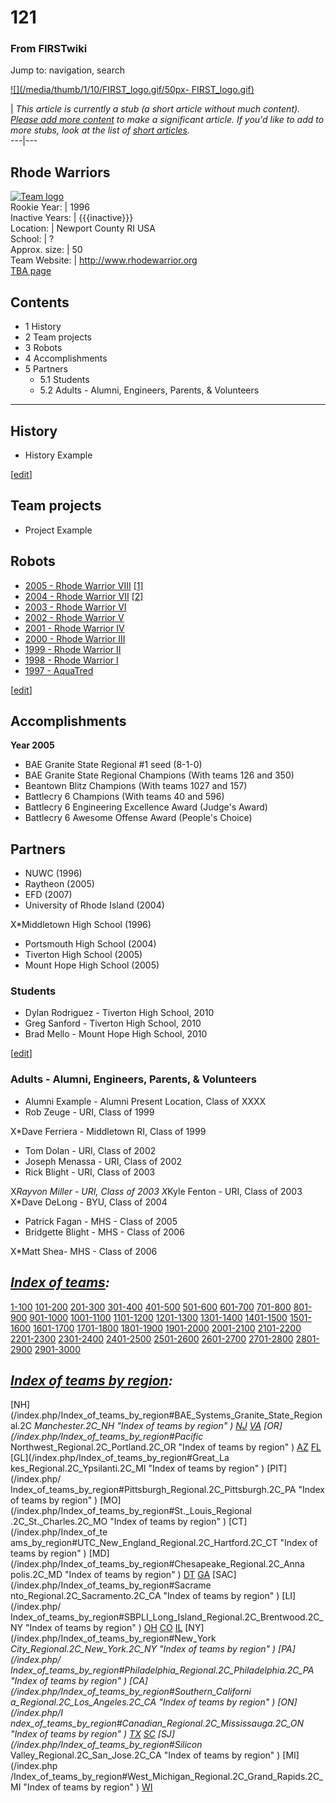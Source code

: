 # 121

### From FIRSTwiki

Jump to: navigation, search

[![](/media/thumb/1/10/FIRST_logo.gif/50px-
FIRST_logo.gif)](/index.php/Image:FIRST_logo.gif "" )

|  _This article is currently a stub (a short article without much content).
[Please add more
content](http://www.firstwiki.net/index.php?title=121&action=edit
"http://www.firstwiki.net/index.php?title=121&action=edit" ) to make a
significant article. If you'd like to add to more stubs, look at the list of
[short articles](/index.php/Special:Shortpages "Special:Shortpages" )._  
---|---  
  
  

Rhode Warriors  
---  
[![Team logo](/media/b/b2/Theteamlogo.jpg)](/index.php/Image:Theteamlogo.jpg
"Team logo" )  
Rookie Year: | 1996  
Inactive Years: | {{{inactive}}}  
Location: | Newport County RI USA  
School: | ?  
Approx. size: | 50  
Team Website: | <http://www.rhodewarrior.org>  
[TBA page](http://www.thebluealliance.net/tbatv/team.php?team=121
"http://www.thebluealliance.net/tbatv/team.php?team=121" )  
  
  

## Contents

  * 1 History
  * 2 Team projects
  * 3 Robots
  * 4 Accomplishments
  * 5 Partners
    * 5.1 Students
    * 5.2 Adults - Alumni, Engineers, Parents, &amp; Volunteers  
---  
  

## History

  * History Example 

[[edit](/index.php?title=121&action=edit&section=2 "Edit section: Team
projects" )]

## Team projects

  * Project Example 


## Robots

  * [2005 - Rhode Warrior VIII](/index.php?title=121_in_2005&action=edit "121 in 2005" ) [[1]](http://www.joemenassa.com/Robotics05.html "http://www.joemenassa.com/Robotics05.html" )
  * [2004 - Rhode Warrior VII](/index.php?title=121_in_2004&action=edit "121 in 2004" ) [[2]](http://www.joemenassa.com/Images/1212004/index.html "http://www.joemenassa.com/Images/1212004/index.html" )
  * [2003 - Rhode Warrior VI](/index.php?title=121_in_2003&action=edit "121 in 2003" )
  * [2002 - Rhode Warrior V](/index.php?title=121_in_2002&action=edit "121 in 2002" )
  * [2001 - Rhode Warrior IV](/index.php?title=121_in_2001&action=edit "121 in 2001" )
  * [2000 - Rhode Warrior III](/index.php?title=121_in_2000&action=edit "121 in 2000" )
  * [1999 - Rhode Warrior II](/index.php?title=121_in_1999&action=edit "121 in 1999" )
  * [1998 - Rhode Warrior I](/index.php?title=121_in_1998&action=edit "121 in 1998" )
  * [1997 - AquaTred](/index.php?title=121_in_1997&action=edit "121 in 1997" )

[[edit](/index.php?title=121&action=edit&section=4 "Edit section:
Accomplishments" )]

## Accomplishments

**Year 2005**

  * BAE Granite State Regional #1 seed (8-1-0) 
  * BAE Granite State Regional Champions (With teams 126 and 350) 
  * Beantown Blitz Champions (With teams 1027 and 157) 
  * Battlecry 6 Champions (With teams 40 and 596) 
  * Battlecry 6 Engineering Excellence Award (Judge's Award) 
  * Battlecry 6 Awesome Offense Award (People's Choice) 


## Partners

  * NUWC (1996) 
  * Raytheon (2005) 
  * EFD (2007) 
  * University of Rhode Island (2004) 

X*Middletown High School (1996)

  * Portsmouth High School (2004) 
  * Tiverton High School (2005) 
  * Mount Hope High School (2005) 

  


### Students

  * Dylan Rodriguez - Tiverton High School, 2010 
  * Greg Sanford - Tiverton High School, 2010 
  * Brad Mello - Mount Hope High School, 2010 

[[edit](/index.php?title=121&action=edit&section=7 "Edit section: Adults -
Alumni, Engineers, Parents, & Volunteers" )]

### Adults - Alumni, Engineers, Parents, &amp; Volunteers

  * Alumni Example - Alumni Present Location, Class of XXXX 
  * Rob Zeuge - URI, Class of 1999 

X*Dave Ferriera - Middletown RI, Class of 1999

  * Tom Dolan - URI, Class of 2002 
  * Joseph Menassa - URI, Class of 2002 
  * Rick Blight - URI, Class of 2003 

X*Rayvon Miller - URI, Class of 2003 X*Kyle Fenton - URI, Class of 2003 X*Dave
DeLong - BYU, Class of 2004

  * Patrick Fagan - MHS - Class of 2005 
  * Bridgette Blight - MHS - Class of 2006 

X*Matt Shea- MHS - Class of 2006

  

_[Index of teams](/index.php/Index_of_teams "Index of teams" ):_  
---  
  
[1-100](/index.php/Index_of_teams#1-100 "Index of teams" )
[101-200](/index.php/Index_of_teams#101-200 "Index of teams" )
[201-300](/index.php/Index_of_teams#201-300 "Index of teams" )
[301-400](/index.php/Index_of_teams#301-400 "Index of teams" )
[401-500](/index.php/Index_of_teams#401-500 "Index of teams" )
[501-600](/index.php/Index_of_teams#501-600 "Index of teams" )
[601-700](/index.php/Index_of_teams#601-700 "Index of teams" )
[701-800](/index.php/Index_of_teams#701-800 "Index of teams" )
[801-900](/index.php/Index_of_teams#801-900 "Index of teams" )
[901-1000](/index.php/Index_of_teams#901-1000 "Index of teams" )
[1001-1100](/index.php/Index_of_teams#1001-1100 "Index of teams" )
[1101-1200](/index.php/Index_of_teams#1101-1200 "Index of teams" )
[1201-1300](/index.php/Index_of_teams#1201-1300 "Index of teams" )
[1301-1400](/index.php/Index_of_teams#1301-1400 "Index of teams" )
[1401-1500](/index.php/Index_of_teams#1401-1500 "Index of teams" )
[1501-1600](/index.php/Index_of_teams#1501-1600 "Index of teams" )
[1601-1700](/index.php/Index_of_teams#1601-1700 "Index of teams" )
[1701-1800](/index.php/Index_of_teams#1701-1800 "Index of teams" )
[1801-1900](/index.php/Index_of_teams#1801-1900 "Index of teams" )
[1901-2000](/index.php/Index_of_teams#1901-2000 "Index of teams" )
[2001-2100](/index.php/Index_of_teams#2001-2100 "Index of teams" )
[2101-2200](/index.php/Index_of_teams#2101-2200 "Index of teams" )
[2201-2300](/index.php/Index_of_teams#2201-2300 "Index of teams" )
[2301-2400](/index.php/Index_of_teams#2301-2400 "Index of teams" )
[2401-2500](/index.php/Index_of_teams#2401-2500 "Index of teams" )
[2501-2600](/index.php/Index_of_teams#2501-2600 "Index of teams" )
[2601-2700](/index.php/Index_of_teams#2601-2700 "Index of teams" )
[2701-2800](/index.php/Index_of_teams#2701-2800 "Index of teams" )
[2801-2900](/index.php/Index_of_teams#2801-2900 "Index of teams" )
[2901-3000](/index.php/Index_of_teams#2901-3000 "Index of teams" )  
  
_[Index of teams by region](/index.php/Index_of_teams_by_region "Index of
teams by region" ):_  
---  
  
[NH](/index.php/Index_of_teams_by_region#BAE_Systems_Granite_State_Regional.2C
_Manchester.2C_NH "Index of teams by region" )
[NJ](/index.php/Index_of_teams_by_region#New_Jersey_Regional.2C_Trenton.2C_NJ
"Index of teams by region" )
[VA](/index.php/Index_of_teams_by_region#NASA.2FVCU_Regional.2C_Richmond.2C_VA
"Index of teams by region" ) [OR](/index.php/Index_of_teams_by_region#Pacific_
Northwest_Regional.2C_Portland.2C_OR "Index of teams by region" )
[AZ](/index.php/Index_of_teams_by_region#Arizona_Regional.2C_Phoenix.2C_AZ
"Index of teams by region" )
[FL](/index.php/Index_of_teams_by_region#Florida_Regional.2C_Orlando.2C_FL
"Index of teams by region" ) [GL](/index.php/Index_of_teams_by_region#Great_La
kes_Regional.2C_Ypsilanti.2C_MI "Index of teams by region" ) [PIT](/index.php/
Index_of_teams_by_region#Pittsburgh_Regional.2C_Pittsburgh.2C_PA "Index of
teams by region" ) [MO](/index.php/Index_of_teams_by_region#St._Louis_Regional
.2C_St._Charles.2C_MO "Index of teams by region" ) [CT](/index.php/Index_of_te
ams_by_region#UTC_New_England_Regional.2C_Hartford.2C_CT "Index of teams by
region" ) [MD](/index.php/Index_of_teams_by_region#Chesapeake_Regional.2C_Anna
polis.2C_MD "Index of teams by region" )
[DT](/index.php/Index_of_teams_by_region#Detroit_Regional.2C_Detroit.2C_MI
"Index of teams by region" )
[GA](/index.php/Index_of_teams_by_region#Peachtree_Regional.2C_Duluth.2C_GA
"Index of teams by region" ) [SAC](/index.php/Index_of_teams_by_region#Sacrame
nto_Regional.2C_Sacramento.2C_CA "Index of teams by region" ) [LI](/index.php/
Index_of_teams_by_region#SBPLI_Long_Island_Regional.2C_Brentwood.2C_NY "Index
of teams by region" )
[OH](/index.php/Index_of_teams_by_region#Buckeye_Regional.2C_Cleveland.2C_OH
"Index of teams by region" )
[CO](/index.php/Index_of_teams_by_region#Colorado_Regional.2C_Denver.2C_CO
"Index of teams by region" )
[IL](/index.php/Index_of_teams_by_region#Midwest_Regional.2C_Evanston.2C_IL
"Index of teams by region" ) [NY](/index.php/Index_of_teams_by_region#New_York
_City_Regional.2C_New_York.2C_NY "Index of teams by region" ) [PA](/index.php/
Index_of_teams_by_region#Philadelphia_Regional.2C_Philadelphia.2C_PA "Index of
teams by region" ) [CA](/index.php/Index_of_teams_by_region#Southern_Californi
a_Regional.2C_Los_Angeles.2C_CA "Index of teams by region" ) [ON](/index.php/I
ndex_of_teams_by_region#Canadian_Regional.2C_Mississauga.2C_ON "Index of teams
by region" )
[TX](/index.php/Index_of_teams_by_region#Lone_Star_Regional.2C_Houston.2C_TX
"Index of teams by region" )
[SC](/index.php/Index_of_teams_by_region#Palmetto_Regional.2C_Columbia.2C_SC
"Index of teams by region" ) [SJ](/index.php/Index_of_teams_by_region#Silicon_
Valley_Regional.2C_San_Jose.2C_CA "Index of teams by region" ) [MI](/index.php
/Index_of_teams_by_region#West_Michigan_Regional.2C_Grand_Rapids.2C_MI "Index
of teams by region" )
[WI](/index.php/Index_of_teams_by_region#Wisconsin_Regional.2C_Milwaukee.2C_WI
"Index of teams by region" )  
  
